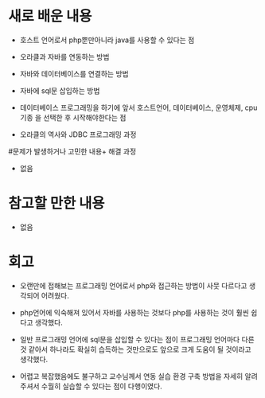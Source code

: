# 새로 배운 내용

- 호스트 언어로서 php뿐만아니라 java를 사용할 수 있다는 점

- 오라클과 자바를 연동하는 방법

- 자바와 데이터베이스를 연결하는 방법

- 자바에 sql문 삽입하는 방법

- 데이터베이스 프로그래밍을 하기에 앞서 호스트언어, 데이터베이스, 운영체제, cpu기종 을 선택한 후 시작해야한다는 점

- 오라클의 역사와 JDBC 프로그래밍 과정

 

 

#문제가 발생하거나 고민한 내용+ 해결 과정

- 없음

 

# 참고할 만한 내용

- 없음

 

# 회고

- 오랜만에 접해보는 프로그래밍 언어로서 php와 접근하는 방법이 사뭇 다르다고 생각되어 어려웠다.

- php언어에 익숙해져 있어서 자바를 사용하는 것보다 php를 사용하는 것이 훨씬 쉽다고 생각했다.

- 일반 프로그래밍 언어에 sql문을 삽입할 수 있다는 점이 프로그래밍 언어마다 다른 것 같아서 하나라도 확실히 습득하는 것만으로도 앞으로 크게 도움이 될 것이라고 생각했다.

- 어렵고 복잡했음에도 불구하고 교수님께서 연동 실습 환경 구축 방법을 자세히 알려주셔서 수월히 실습할 수 있다는 점이 다행이였다.  